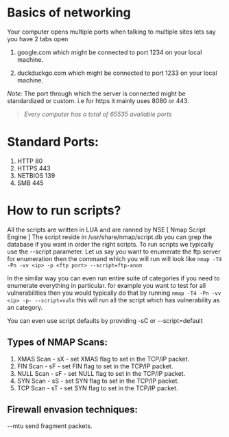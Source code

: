 # Basics of networking 

Your computer opens multiple ports when talking to multiple sites lets say you have 2 tabs open 

1. google.com which might be connected to port 1234 on your local machine. 

1. duckduckgo.com which might be connected to port 1233 on your local machine. 

*Note:* The port through which the server is connected might be standardized or custom. i.e for https it mainly uses 8080 or 443.

> *Every computer has a total of 65535 available ports*


# Standard Ports: 

1. HTTP    80
1. HTTPS   443
1. NETBIOS 139
1. SMB     445

# How to run scripts?

All the scripts are written in LUA and are ranned by NSE [ Nmap Script Engine ]
The script reside in /usr/share/nmap/script.db you can grep the database if you want in order the right scripts. To run scripts we typically use the --script parameter. Let us say you want to enumerate the ftp server for enumeration then the command which you will run will look like `nmap -T4 -Pn -vv <ip> -p <ftp port> --script=ftp-anon`

In the similar way you can even run entire suite of categories if you need to enumerate everything in particular. for example you want to test for all vulnerabilities then you would typically do that by running `nmap -T4 -Pn -vv <ip> -p- --script=vuln` this will run all the script which has vulnerability as an category. 

You can even use script defaults by providing -sC or --script=default

## Types of NMAP Scans: 

1. XMAS Scan - sX - set XMAS flag to set in the TCP/IP packet. 
1. FIN Scan  - sF - set FIN flag to set in the TCP/IP packet. 
1. NULL Scan - sF - set NULL flag to set in the TCP/IP packet. 
1. SYN Scan  - sS - set SYN flag to set in the TCP/IP packet. 
1. TCP Scan  - sT - set SYN flag to set in the TCP/IP packet. 

## Firewall envasion techniques:

--mtu <val> send fragment packets. 
